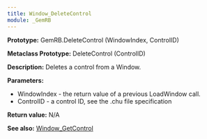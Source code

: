 ```yaml
---
title: Window_DeleteControl
module: _GemRB
---
```


**Prototype:** GemRB.DeleteControl (WindowIndex, ControlID)

**Metaclass Prototype:** DeleteControl (ControlID)

**Description:** Deletes a control from a Window.

**Parameters:**
  * WindowIndex - the return value of a previous LoadWindow call.
  * ControlID   - a control ID, see the .chu file specification

**Return value:** N/A

**See also:** [Window_GetControl](Window_GetControl.md)
